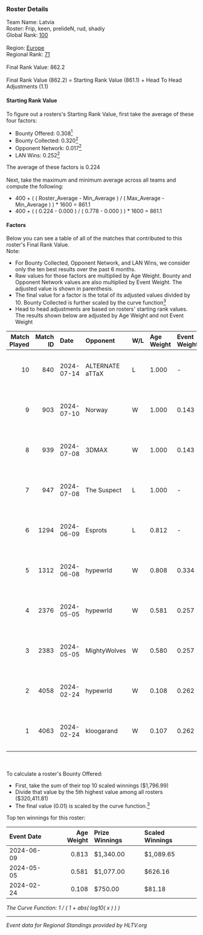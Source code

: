 ### Roster Details<br />
Team Name: Latvia<br />
Roster: Frip, keen, prelideN, rud, shadiy<br />
Global Rank: [100](../standings_global.md)<br />
<br />
Region: [Europe]( ../standings_europe.md)<br />
Regional Rank: [71]( ../standings_europe.md)<br />
<br />
Final Rank Value:  862.2<br />
<br />
Final Rank Value (862.2) = Starting Rank Value (861.1) + Head To Head Adjustments (1.1)<br />

#### Starting Rank Value<br />
To figure out a rosters's Starting Rank Value, first take the average of these four factors:<br />
- Bounty Offered: 0.308[<sup>1</sup>](#table2)
- Bounty Collected: 0.320[<sup>2</sup>](#table1)
- Opponent Network: 0.017[<sup>2</sup>](#table1)
- LAN Wins: 0.252[<sup>2</sup>](#table1)

The average of these factors is 0.224<br />
<br />
Next, take the maximum and minimum average across all teams and compute the following:<br />
- 400 + ( ( Roster_Average - Min_Average ) / ( Max_Average - Min_Average ) ) * 1600 = 861.1
- 400 + ( ( 0.224 - 0.000 ) / ( 0.778 - 0.000 ) ) * 1600 = 861.1


#### Factors<br />
Below you can see a table of all of the matches that contributed to this roster's Final Rank Value.<br />
Note:<br />

- For Bounty Collected, Opponent Network, and LAN Wins, we consider only the ten best results over the past 6 months.
- Raw values for those factors are multiplied by Age Weight. Bounty and Opponent Network values are also multiplied by Event Weight. The adjusted value is shown in parenthesis.
- The final value for a factor is the total of its adjusted values divided by 10. Bounty Collected is further scaled by the curve function[<sup>3</sup>](#curveFunction)
- Head to head adjustments are based on rosters' starting rank values. The results shown below are adjusted by Age Weight and not Event Weight
<span id="table1"></span><br />


| Match Played | Match ID | Date       | Opponent        | W/L | Age Weight | Event Weight | Bounty Collected | Opponent Network | LAN Wins  | H2H Adj. | Roster                               |
| -: | -: | :- | :- | :- | :- | :- | :- | :- | :- | -: | :- |
|           10 |      840 | 2024-07-14 | ALTERNATE aTTaX | L   | 1.000      | -            | -                | -                | -         |   -15.12 | Frip, keen, prelideN, rud, shadiy    |
|            9 |      903 | 2024-07-10 | Norway          | W   | 1.000      | 0.143        | 0.006 (0.001)    | 0.103 (0.015)    | 0 (0.000) |     7.91 | Frip, keen, prelideN, rud, shadiy    |
|            8 |      939 | 2024-07-08 | 3DMAX           | W   | 1.000      | 0.143        | 0.510 (0.073)    | 1.000 (0.143)    | 0 (0.000) |    30.08 | Frip, keen, prelideN, rud, shadiy    |
|            7 |      947 | 2024-07-08 | The Suspect     | L   | 1.000      | -            | -                | -                | -         |   -16.76 | Frip, keen, prelideN, rud, shadiy    |
|            6 |     1294 | 2024-06-09 | Esprots         | L   | 0.812      | -            | -                | -                | -         |   -17.88 | Frip, keen, prelideN, raw, shadiy    |
|            5 |     1312 | 2024-06-08 | hypewrld        | W   | 0.808      | 0.334        | 0.002 (0.001)    | 0.026 (0.007)    | 1 (0.808) |     5.89 | Frip, keen, prelideN, raw, shadiy    |
|            4 |     2376 | 2024-05-05 | hypewrld        | W   | 0.581      | 0.257        | 0.002 (0.000)    | 0.026 (0.004)    | 1 (0.581) |     4.44 | flairr, Frip, Mairel, rud, shadiy    |
|            3 |     2383 | 2024-05-05 | MightyWolves    | W   | 0.580      | 0.257        | 0.000 (0.000)    | 0.000 (0.000)    | 1 (0.580) |     1.27 | flairr, Frip, Mairel, rud, shadiy    |
|            2 |     4058 | 2024-02-24 | hypewrld        | W   | 0.108      | 0.262        | 0.002 (0.000)    | 0.026 (0.001)    | 1 (0.108) |     0.83 | EIZA, keen, prelideN, shadiy, shield |
|            1 |     4063 | 2024-02-24 | kloogarand      | W   | 0.107      | 0.262        | 0.000 (0.000)    | 0.000 (0.000)    | 1 (0.107) |     0.39 | EIZA, keen, prelideN, shadiy, shield |

<br />
<span id="table2"></span><br />
To calculate a roster's Bounty Offered:<br />

- First, take the sum of their top 10 scaled winnings ($1,796.99)
- Divide that value by the 5th highest value among all rosters ($320,411.81)
- The final value (0.01) is scaled by the curve function.[<sup>3</sup>](#curveFunction)

Top ten winnings for this roster:<br />

| Event Date | Age Weight | Prize Winnings | Scaled Winnings |
| :- | -: | :- | :- |
| 2024-06-09 |      0.813 | $1,340.00      | $1,089.65       |
| 2024-05-05 |      0.581 | $1,077.00      | $626.16         |
| 2024-02-24 |      0.108 | $750.00        | $81.18          |


<span id="curveFunction"></span>_The Curve Function: 1 / ( 1 + abs( log10( x ) ) )_<br />

---
_Event data for Regional Standings provided by HLTV.org_<br />
